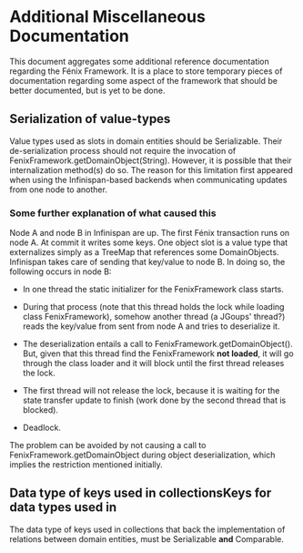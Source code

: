# Additional Miscellaneous Documentation

This document aggregates some additional reference documentation regarding the
Fénix Framework.  It is a place to store temporary pieces of documentation
regarding some aspect of the framework that should be better documented, but
is yet to be done.

## Serialization of value-types

Value types used as slots in domain entities should be Serializable.  Their
de-serialization process should not require the invocation of
FenixFramework.getDomainObject(String).  However, it is possible that their
internalization method(s) do so.  The reason for this limitation first
appeared when using the Infinispan-based backends when communicating updates
from one node to another.

### Some further explanation of what caused this

Node A and node B in Infinispan are up.  The first Fénix transaction runs on
node A. At commit it writes some keys.  One object slot is a value type that
externalizes simply as a TreeMap that references some DomainObjects.
Infinispan takes care of sending that key/value to node B.  In doing so, the
following occurs in node B:

  * In one thread the static initializer for the FenixFramework class starts.

  * During that process (note that this thread holds the lock while loading
    class FenixFramework), somehow another thread (a JGoups' thread?) reads
    the key/value from sent from node A and tries to deserialize it.

  * The deserialization entails a call to FenixFramework.getDomainObject().
    But, given that this thread find the FenixFramework **not loaded**, it
    will go through the class loader and it will block until the first thread
    releases the lock.
    
  * The first thread will not release the lock, because it is waiting for the
    state transfer update to finish (work done by the second thread that is
    blocked).
    
  * Deadlock.
  
The problem can be avoided by not causing a call to
FenixFramework.getDomainObject during object deserialization, which implies
the restriction mentioned initially.

## Data type of keys used in collectionsKeys for data types used in 

The data type of keys used in collections that back the implementation of
relations between domain entities, must be Serializable **and** Comparable.

